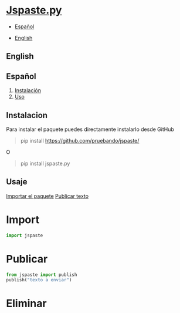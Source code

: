 # [Jspaste](https://jspaste.tnfangel.repl.co)[.py](https://github.com/pruebando/jspaste/blob/master/README.md)

- [Español](#español)

- [English](#english)

## English


## Español

1. [Instalación](#instalacion)
2. [Uso](#Usaje)




## **Instalacion**

Para instalar el paquete puedes directamente instalarlo desde GitHub 
> pip install https://github.com/pruebando/jspaste/

O

> pip install jspaste.py

## **Usaje**
[Importar el paquete](#Import)
[Publicar texto](#Publicar)

# Import
```py
import jspaste
```

# Publicar 
```py
from jspaste import publish
publish("texto a enviar")
```

# Eliminar
